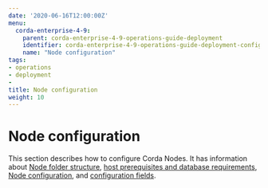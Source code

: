 ```yaml
---
date: '2020-06-16T12:00:00Z'
menu:
  corda-enterprise-4-9:
    parent: corda-enterprise-4-9-operations-guide-deployment
    identifier: corda-enterprise-4-9-operations-guide-deployment-configuration
    name: "Node configuration"
tags:
- operations
- deployment
-
title: Node configuration
weight: 10
---
```


# Node configuration

This section describes how to configure Corda Nodes. It has information about [Node folder structure](../../node/setup/node-structure.md), [host prerequisites and database requirements](host-prereq.md), [Node configuration](corda-configuration-file.md), and [configuration fields](corda-configuration-fields.md).
